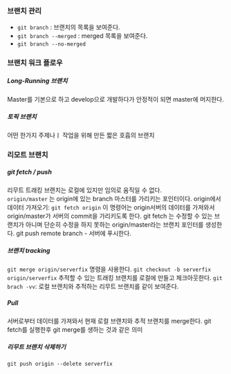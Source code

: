 ### 브랜치 관리
* ```git branch``` :  브랜치의 목록을 보여준다.
* ```git branch --merged``` : merged 목록을 보여준다.
* ```git branch --no-merged```
### 브랜치 워크 플로우
##### Long-Running 브랜치 
Master를 기본으로 하고 develop으로 개발하다가 안정적이 되면 master에 머지한다.

##### 토픽 브랜치
어떤 한가지 주제나ㅣ 작업을 위해 만든 짧은 호흡의 브랜치

### 리모트 브랜치
##### git fetch / push
리무트 트래킹 브랜치는 로컬에 있지만 임의로 움직일 수 없다. <br> ```origin/master``` 는 origin에 있는 branch 마스터를 가리키는 포인터이다.
origin에서 데이터 가져오기: ```git fetch origin``` 
이 명령어는 origin서버의 데이터를 가져와서 origin/master가 서버의 commit을 가리키도록 한다. 
git fetch 는 수정할 수 있는 브랜치가 아니며 단순히 수정을 하지 못하는 origin/master라는 브랜치 포인터를 생성한다.
git push remote branch - 서버에 푸시한다.

##### 브랜치 tracking
```git merge origin/serverfix``` 명령을 사용한다. 
```git checkout -b serverfix origin/serverfix``` 추적할 수 있는 트래킹 브랜치를 로컬에 만들고 체크아웃한다.
 ```git brach -vv```: 로컬 브랜치와 추적하는 리무트 브랜치를 같이 보여준다.

##### Pull
서버로부터 데이터를 가져와서 현재 로컬 브랜치와 추적 브랜치를 merge한다. 
git fetch를 실행한후 git merge를 생하는 것과 같은 의미

##### 리무트 브랜치 삭제하기
 ```git push origin --delete serverfix```



